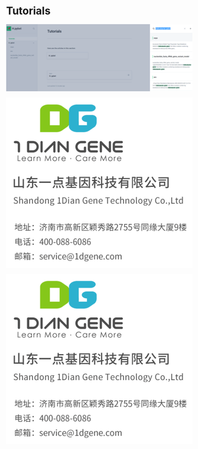 # Tutorials



![](.gitbook/assets/tu-pian-.png)

![](.gitbook/assets/tu-pian-%20%281%29.png)





![](.gitbook/assets/tu-pian-%20%282%29.png)

